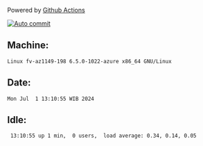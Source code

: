 Powered by [Github Actions](https://github.com/features/actions)

[![Auto commit](https://github.com/hiage/workstation/workflows/Auto%20commit/badge.svg)](https://github.com/hiage/workstation/actions?query=workflow%3A%22Auto+commit%22)

## Machine:
```
Linux fv-az1149-198 6.5.0-1022-azure x86_64 GNU/Linux
```
## Date:
```
Mon Jul  1 13:10:55 WIB 2024
```
## Idle:
```
 13:10:55 up 1 min,  0 users,  load average: 0.34, 0.14, 0.05
```
